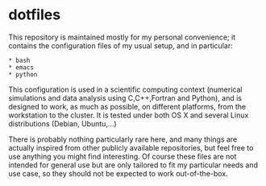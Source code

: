 # dotfiles

This repository is maintained mostly for my personal convenience; it contains the configuration files of my usual setup, and in particular:

	* bash
	* emacs
	* python

This configuration is used in a scientific computing context (numerical simulations and data analysis using C,C++,Fortran and Python), and is designed to work, as much as possible, on different platforms, from the workstation to the cluster. It is tested under both OS X and several Linux distributions (Debian, Ubuntu,...)

There is probably nothing particularly rare here, and many things are actually inspired from other publicly available repositories, but feel free to use anything you might find interesting.
Of course these files are not intended for general use but are only tailored to fit my particular needs and use case, so they should not be expected to work out-of-the-box.
